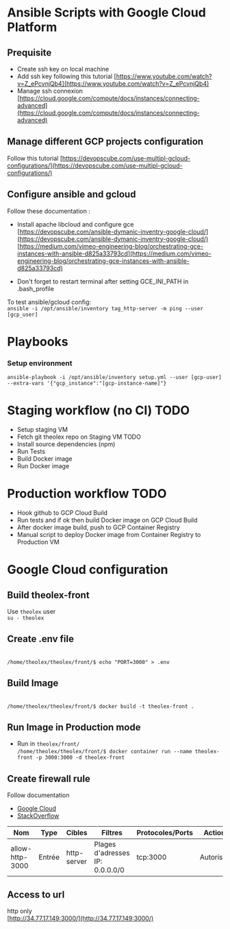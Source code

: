 # Ansible Scripts with Google Cloud Platform

## Prequisite 

- Create ssh key on local machine
- Add ssh key following this tutorial [https://www.youtube.com/watch?v=Z_ePcvnjQb4](https://www.youtube.com/watch?v=Z_ePcvnjQb4)
- Manage ssh connexion [https://cloud.google.com/compute/docs/instances/connecting-advanced](https://cloud.google.com/compute/docs/instances/connecting-advanced)

## Manage different GCP projects configuration
Follow this tutorial [https://devopscube.com/use-multipl-gcloud-configurations/](https://devopscube.com/use-multipl-gcloud-configurations/)

## Configure ansible and gcloud
Follow these documentation :
<br>
- Install apache libcloud and configure gce 
<br> [https://devopscube.com/ansible-dymanic-inventry-google-cloud/](https://devopscube.com/ansible-dymanic-inventry-google-cloud/)
<br> [https://medium.com/vimeo-engineering-blog/orchestrating-gce-instances-with-ansible-d825a33793cd](https://medium.com/vimeo-engineering-blog/orchestrating-gce-instances-with-ansible-d825a33793cd)

- Don't forget to restart terminal after setting GCE_INI_PATH in .bash_profile

To test ansible/gcloud config:
<br>`ansible -i /opt/ansible/inventory tag_http-server -m ping --user [gcp_user]`


# Playbooks
### Setup environment

`ansible-playbook -i /opt/ansible/inventory setup.yml --user [gcp-user] --extra-vars '{"gcp_instance":"[gcp-instance-name]"}`

# Staging workflow (no CI) TODO 
- Setup staging VM
- Fetch git theolex repo on Staging VM TODO
- Install source dependencies (npm)
- Run Tests
- Build Docker image
- Run Docker image

# Production workflow TODO
- Hook github to GCP Cloud Build
- Run tests and if ok then build Docker image on GCP Cloud Build
- After docker image build, push to GCP Container Registry
- Manual script to deploy Docker image from Container Registry to Production VM 

# Google Cloud configuration

## Build theolex-front
Use `theolex` user
<br>`su - theolex`

## Create .env file
<br>`/home/theolex/theolex/front/$ echo "PORT=3000" > .env`

## Build Image
<br>`/home/theolex/theolex/front/$ docker build -t theolex-front .`

## Run Image in Production mode
- Run  in `theolex/front/`
<br>`/home/theolex/theolex/front/$ docker container run --name theolex-front -p 3000:3000 -d theolex-front`

## Create firewall rule
Follow documentation 
- [Google Cloud](https://cloud.google.com/vpc/docs/firewalls#firewall_rule_components)
- [StackOverflow](https://stackoverflow.com/questions/21065922/how-to-open-a-specific-port-such-as-9090-in-google-compute-engine)

| Nom | Type | Cibles | Filtres | Protocoles/Ports | Action | Priorité | Réseau |
| ----| ---- | ------ | ------- | ---------------- | ------ | -------- | ------ |
| allow-http-3000| Entrée | http-server | Plages d'adresses IP: 0.0.0.0/0 | tcp:3000 | Autoriser | 1000 | default |

## Access to url
http only 
<br>[http://34.77.17.149:3000/](http://34.77.17.149:3000/)